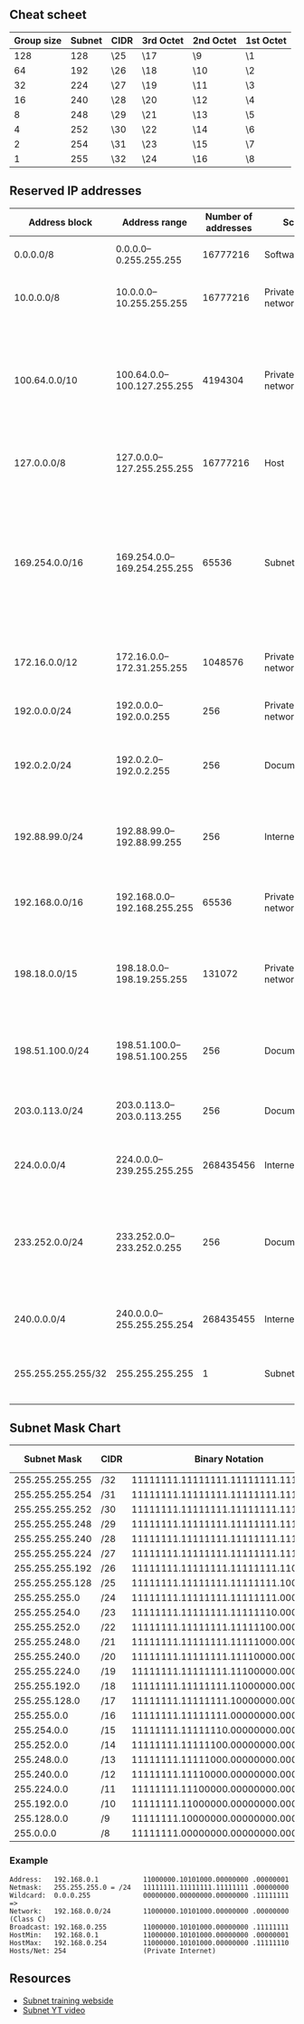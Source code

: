 ## Cheat scheet
|Group size|Subnet|CIDR|3rd Octet|2nd Octet|1st Octet|
|    -     |   -  |  - |    -    |    -    |    -    |
|   128    |  128 | \25|   \17   |   \9    |   \1    |
|    64    |  192 | \26|   \18   |   \10   |   \2    |
|    32    |  224 | \27|   \19   |   \11   |   \3    |
|    16    |  240 | \28|   \20   |   \12   |   \4    |
|    8     |  248 | \29|   \21   |   \13   |   \5    |
|    4     |  252 | \30|   \22   |   \14   |   \6    |
|    2     |  254 | \31|   \23   |   \15   |   \7    |
|    1     |  255 | \32|   \24   |   \16   |   \8    |

## Reserved IP addresses
| Address block  | Address range              | Number of addresses | Scope           | Description |
|       -        |        -                   |         -           |   -             |      -      |
| 0.0.0.0/8      | 0.0.0.0–0.255.255.255      | 16777216            | Software        | Current (local, "this") network[1]
| 10.0.0.0/8     | 10.0.0.0–10.255.255.255    | 16777216            | Private network | Used for local communications within a private network[3]
| 100.64.0.0/10  | 100.64.0.0–100.127.255.255 | 4194304             | Private network | Shared address space[4] for communications between a service provider and its subscribers when using a carrier-grade NAT
| 127.0.0.0/8    | 127.0.0.0–127.255.255.255  | 16777216            | Host            | Used for loopback addresses to the local host[1]
| 169.254.0.0/16 | 169.254.0.0–169.254.255.255| 65536               | Subnet          | Used for link-local addresses[5] between two hosts on a single link when no IP address is otherwise specified, such as would have normally been retrieved from a DHCP server
| 172.16.0.0/12  | 172.16.0.0–172.31.255.255  | 1048576             | Private network | Used for local communications within a private network[3]
| 192.0.0.0/24   | 192.0.0.0–192.0.0.255      | 256                 | Private network | IETF Protocol Assignments, DS-Lite (/29)[1]
| 192.0.2.0/24   | 192.0.2.0–192.0.2.255      | 256                 | Documentation   | Assigned as TEST-NET-1, documentation and examples[6]
| 192.88.99.0/24 | 192.88.99.0–192.88.99.255  | 256                 | Internet        | Reserved.[7] Formerly used for IPv6 to IPv4 relay[8] (included IPv6 address block 2002::/16).
| 192.168.0.0/16 | 192.168.0.0–192.168.255.255| 65536               | Private network | Used for local communications within a private network[3]
| 198.18.0.0/15  | 198.18.0.0–198.19.255.255  | 131072              | Private network | Used for benchmark testing of inter-network communications between two separate subnets[9]
| 198.51.100.0/24| 198.51.100.0–198.51.100.255| 256                 | Documentation   | Assigned as TEST-NET-2, documentation and examples[6]
| 203.0.113.0/24 | 203.0.113.0–203.0.113.255  | 256                 | Documentation   | Assigned as TEST-NET-3, documentation and examples[6]
| 224.0.0.0/4    | 224.0.0.0–239.255.255.255  | 268435456           | Internet        | In use for multicast[10] (former Class D network)
| 233.252.0.0/24 | 233.252.0.0–233.252.0.255  | 256                 | Documentation   | Assigned as MCAST-TEST-NET, documentation and examples (Note that this is part of the above multicast space.)[10][11]
| 240.0.0.0/4    | 240.0.0.0–255.255.255.254  | 268435455           | Internet        | Reserved for future use[12] (former Class E network)
| 255.255.255.255/32 | 255.255.255.255        | 1                   | Subnet          | Reserved for the "limited broadcast" destination address[1]

## Subnet Mask Chart
|  Subnet Mask  | CIDR | Binary Notation| Network Bits| Host Bits| Available Addresses|
| -             |  -   |                   -                   | -  | -  | -          | 
|255.255.255.255|   /32|  11111111.11111111.11111111.11111111  | 32 | 0  |  1         |
|255.255.255.254|   /31|  11111111.11111111.11111111.11111110  | 31 | 1  |  2         |
|255.255.255.252|   /30|  11111111.11111111.11111111.11111100  | 30 | 2  |  4         |
|255.255.255.248|   /29|  11111111.11111111.11111111.11111000  | 29 | 3  |  8         |
|255.255.255.240|   /28|  11111111.11111111.11111111.11110000  | 28 | 4  |  16        |
|255.255.255.224|   /27|  11111111.11111111.11111111.11100000  | 27 | 5  |  32        |
|255.255.255.192|   /26|  11111111.11111111.11111111.11000000  | 26 | 6  |  64        |
|255.255.255.128|   /25|  11111111.11111111.11111111.10000000  | 25 | 7  |  128       |
|255.255.255.0|     /24|  11111111.11111111.11111111.00000000  | 24 | 8  |  256       |		
|255.255.254.0|     /23|  11111111.11111111.11111110.00000000  | 23 | 9  |  512       |
|255.255.252.0|     /22|  11111111.11111111.11111100.00000000  | 22 | 10 |  1024      |
|255.255.248.0|     /21|  11111111.11111111.11111000.00000000  | 21 | 11 |  2048      |
|255.255.240.0|     /20|  11111111.11111111.11110000.00000000  | 20 | 12 |  4096      |
|255.255.224.0|     /19|  11111111.11111111.11100000.00000000  | 19 | 13 |  8192      |
|255.255.192.0|     /18|  11111111.11111111.11000000.00000000  | 18 | 14 |  16384     |
|255.255.128.0|     /17|  11111111.11111111.10000000.00000000  | 17 | 15 |  32768     |
|255.255.0.0|       /16|  11111111.11111111.00000000.00000000  | 16 | 16 |  65536     |
|255.254.0.0|       /15|  11111111.11111110.00000000.00000000  | 15 | 17 |  131072    |
|255.252.0.0|       /14|  11111111.11111100.00000000.00000000  | 14 | 18 |  262144    |
|255.248.0.0|       /13|  11111111.11111000.00000000.00000000  | 13 | 19 |  524288    |
|255.240.0.0|       /12|  11111111.11110000.00000000.00000000  | 12 | 20 |  1048576   |
|255.224.0.0|       /11|  11111111.11100000.00000000.00000000  | 11 | 21 |  2097152   |
|255.192.0.0|       /10|  11111111.11000000.00000000.00000000  | 10 | 22 |  4194304   |
|255.128.0.0|        /9|  11111111.10000000.00000000.00000000  | 9  | 23 |  8388608   |
|255.0.0.0|          /8|  11111111.00000000.00000000.00000000  | 8  | 24 |  16777216  |

### Example
```
Address:   192.168.0.1           11000000.10101000.00000000 .00000001
Netmask:   255.255.255.0 = /24   11111111.11111111.11111111 .00000000
Wildcard:  0.0.0.255             00000000.00000000.00000000 .11111111
=>
Network:   192.168.0.0/24        11000000.10101000.00000000 .00000000 (Class C)
Broadcast: 192.168.0.255         11000000.10101000.00000000 .11111111
HostMin:   192.168.0.1           11000000.10101000.00000000 .00000001
HostMax:   192.168.0.254         11000000.10101000.00000000 .11111110
Hosts/Net: 254                   (Private Internet)
```

## Resources
- [Subnet training webside](https://subnetipv4.com/)
- [Subnet YT video](https://www.youtube.com/watch?v=s_Ntt6eTn94)